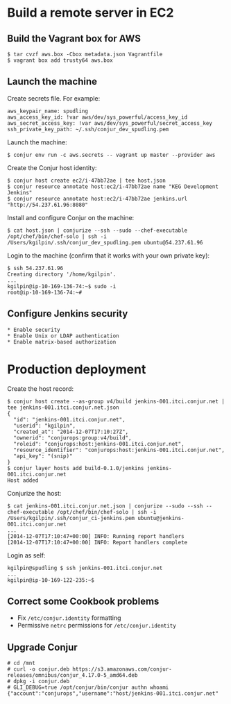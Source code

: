 # Build a remote server in EC2

## Build the Vagrant box for AWS

    $ tar cvzf aws.box -Cbox metadata.json Vagrantfile
    $ vagrant box add trusty64 aws.box

## Launch the machine

Create secrets file. For example:

    aws_keypair_name: spudling
    aws_access_key_id: !var aws/dev/sys_powerful/access_key_id
    aws_secret_access_key: !var aws/dev/sys_powerful/secret_access_key
    ssh_private_key_path: ~/.ssh/conjur_dev_spudling.pem

Launch the machine:

    $ conjur env run -c aws.secrets -- vagrant up master --provider aws

Create the Conjur host identity:

    $ conjur host create ec2/i-47bb72ae | tee host.json
    $ conjur resource annotate host:ec2/i-47bb72ae name "KEG Development Jenkins"
    $ conjur resource annotate host:ec2/i-47bb72ae jenkins.url "http://54.237.61.96:8080"

Install and configure Conjur on the machine:

    $ cat host.json | conjurize --ssh --sudo --chef-executable /opt/chef/bin/chef-solo | ssh -i /Users/kgilpin/.ssh/conjur_dev_spudling.pem ubuntu@54.237.61.96

Login to the machine (confirm that it works with your own private key):

    $ ssh 54.237.61.96
    Creating directory '/home/kgilpin'.
    ...
    kgilpin@ip-10-169-136-74:~$ sudo -i
    root@ip-10-169-136-74:~#

## Configure Jenkins security

    * Enable security
    * Enable Unix or LDAP authentication
    * Enable matrix-based authorization

# Production deployment

Create the host record:

    $ conjur host create --as-group v4/build jenkins-001.itci.conjur.net | tee jenkins-001.itci.conjur.net.json
    {
      "id": "jenkins-001.itci.conjur.net",
      "userid": "kgilpin",
      "created_at": "2014-12-07T17:10:27Z",
      "ownerid": "conjurops:group:v4/build",
      "roleid": "conjurops:host:jenkins-001.itci.conjur.net",
      "resource_identifier": "conjurops:host:jenkins-001.itci.conjur.net",
      "api_key": "(snip)"
    }
    $ conjur layer hosts add build-0.1.0/jenkins jenkins-001.itci.conjur.net
    Host added

Conjurize the host:

    $ cat jenkins-001.itci.conjur.net.json | conjurize --sudo --ssh --chef-executable /opt/chef/bin/chef-solo | ssh -i /Users/kgilpin/.ssh/conjur_ci-jenkins.pem ubuntu@jenkins-001.itci.conjur.net
    ...
    [2014-12-07T17:10:47+00:00] INFO: Running report handlers
    [2014-12-07T17:10:47+00:00] INFO: Report handlers complete

Login as self:

    kgilpin@spudling $ ssh jenkins-001.itci.conjur.net
    ...
    kgilpin@ip-10-169-122-235:~$

## Correct some Cookbook problems

* Fix `/etc/conjur.identity` formatting
* Permissive `netrc` permissions for `/etc/conjur.identity`

## Upgrade Conjur

    # cd /mnt
    # curl -o conjur.deb https://s3.amazonaws.com/conjur-releases/omnibus/conjur_4.17.0-5_amd64.deb
    # dpkg -i conjur.deb
    # GLI_DEBUG=true /opt/conjur/bin/conjur authn whoami
    {"account":"conjurops","username":"host/jenkins-001.itci.conjur.net"